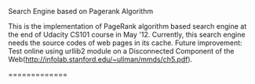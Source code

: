 Search Engine based on Pagerank Algorithm

This is the implementation of PageRank algorithm based search engine at the end of Udacity CS101 course in May '12. Currently, this search engine needs the source codes of web pages in its cache. Future improvement: Test online using urllib2 module on a Disconnected Component of the Web(http://infolab.stanford.edu/~ullman/mmds/ch5.pdf).

=============
